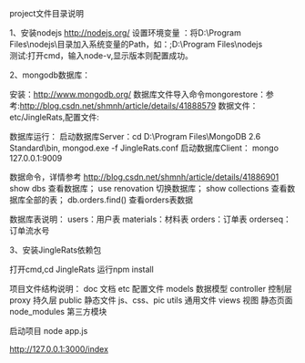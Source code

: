 project文件目录说明

1、安装nodejs http://nodejs.org/
设置环境变量 ：将D:\Program Files\nodejs\目录加入系统变量的Path，如：;D:\Program Files\nodejs\
测试:打开cmd，输入node-v,显示版本则配置成功。

2、mongodb数据库：

安装：http://www.mongodb.org/
数据库文件导入命令mongorestore：参考:http://blog.csdn.net/shmnh/article/details/41888579
数据文件：etc/JingleRats,配置文件:

数据库运行：
启动数据库Server：cd D:\Program Files\MongoDB 2.6 Standard\bin, mongod.exe -f JingleRats.conf
启动数据库Client：
mongo 127.0.0.1:9009

数据命令，详情参考 http://blog.csdn.net/shmnh/article/details/41886901
show dbs 查看数据库；
use renovation 切换数据库；
show collections 查看数据库全部的表；
db.orders.find() 查看orders表数据

数据库表说明：
users：用户表
materials：材料表
orders：订单表
orderseq：订单流水号


3、安装JingleRats依赖包

打开cmd,cd JingleRats 运行npm install

项目文件结构说明：
doc 文档
etc 配置文件
models 数据模型
controller 控制层
proxy 持久层
public 静态文件 js、css、pic
utils 通用文件
views 视图 静态页面
node_modules 第三方模块

启动项目 node app.js

http://127.0.0.1:3000/index
